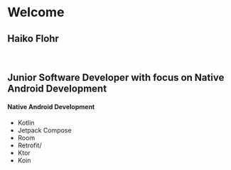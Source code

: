 
# Welcome
## Haiko Flohr
&nbsp;
</br>

## Junior Software Developer with focus on Native Android Development

#### Native Android Development
  - Kotlin
  - Jetpack Compose
  - Room
  - Retrofit/
  - Ktor
  - Koin
</br>
</br>
</br>

<!--
## GitHub Stats:
![](https://github-readme-stats.vercel.app/api?username=HaikoFL&theme=transparent&hide_border=true&include_all_commits=false&count_private=false)<br/>
![](https://github-readme-streak-stats.herokuapp.com/?user=HaikoFL&theme=transparent&hide_border=true)<br/>
-->
